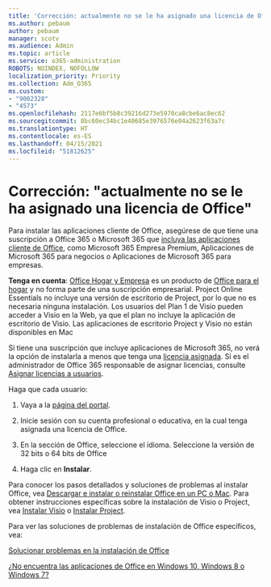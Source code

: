 ```yaml
---
title: 'Corrección: actualmente no se le ha asignado una licencia de Office'
ms.author: pebaum
author: pebaum
manager: scotv
ms.audience: Admin
ms.topic: article
ms.service: o365-administration
ROBOTS: NOINDEX, NOFOLLOW
localization_priority: Priority
ms.collection: Adm_O365
ms.custom:
- "9002328"
- "4573"
ms.openlocfilehash: 2117e6bf5b8c39216d273e5970ca8cbe6ac8ec62
ms.sourcegitcommit: 8bc60ec34bc1e40685e3976576e04a2623f63a7c
ms.translationtype: HT
ms.contentlocale: es-ES
ms.lasthandoff: 04/15/2021
ms.locfileid: "51812625"
---
```

# <a name="fix---you-currently-have-not-been-assigned-an-office-license"></a>Corrección: "actualmente no se le ha asignado una licencia de Office"

Para instalar las aplicaciones cliente de Office, asegúrese de que tiene una suscripción a Office 365 o Microsoft 365 que [incluya las aplicaciones cliente de Office](https://support.office.com/article/office-for-home-and-office-for-business-plans-28cbc8cf-1332-4f04-9123-9b660abb629e), como Microsoft 365 Empresa Premium, Aplicaciones de Microsoft 365 para negocios o Aplicaciones de Microsoft 365 para empresas.

**Tenga en cuenta**: [Office Hogar y Empresa](https://support.microsoft.com/office/office-for-home-and-office-for-business-plans-28cbc8cf-1332-4f04-9123-9b660abb629e) es un producto de [Office para el hogar](https://support.office.com/article/28cbc8cf-1332-4f04-9123-9b660abb629e?wt.mc_id=Alchemy_ClientDIA) y no forma parte de una suscripción empresarial. Project Online Essentials no incluye una versión de escritorio de Project, por lo que no es necesaria ninguna instalación. Los usuarios del Plan 1 de Visio pueden acceder a Visio en la Web, ya que el plan no incluye la aplicación de escritorio de Visio. Las aplicaciones de escritorio Project y Visio no están disponibles en Mac

Si tiene una suscripción que incluye aplicaciones de Microsoft 365, no verá la opción de instalarla a menos que tenga una [licencia asignada](https://support.office.com/article/what-office-365-business-product-or-license-do-i-have-f8ab5e25-bf3f-4a47-b264-174b1ee925fd?wt.mc_id=scl_installoffice_home). Si es el administrador de Office 365 responsable de asignar licencias, consulte [Asignar licencias a usuarios](https://support.office.com/article/assign-licenses-to-users-in-office-365-for-business-997596b5-4173-4627-b915-36abac6786dc?wt.mc_id=scl_installoffice_home).

Haga que cada usuario:

1. Vaya a la [página del portal](https://portal.office.com/OLS/MySoftware.aspx).

2. Inicie sesión con su cuenta profesional o educativa, en la cual tenga asignada una licencia de Office.

3. En la sección de Office, seleccione el idioma. Seleccione la versión de 32 bits o 64 bits de Office

4. Haga clic en **Instalar**.

Para conocer los pasos detallados y soluciones de problemas al instalar Office, vea [Descargar e instalar o reinstalar Office en un PC o Mac](https://support.office.com/article/4414eaaf-0478-48be-9c42-23adc4716658?wt.mc_id=Alchemy_ClientDIA). Para obtener instrucciones específicas sobre la instalación de Visio o Project, vea [Instalar Visio](https://support.office.com/article/f98f21e3-aa02-4827-9167-ddab5b025710) o [Instalar Project](https://support.office.com/article/7059249b-d9fe-4d61-ab96-5c5bf435f281).

Para ver las soluciones de problemas de instalación de Office específicos, vea:

[Solucionar problemas en la instalación de Office](https://support.office.com/article/35ff2def-e0b2-4dac-9784-4cf212c1f6c2#BKMK_ErrorMessages)

[¿No encuentra las aplicaciones de Office en Windows 10, Windows 8 o Windows 7?](https://support.office.com/article/can-t-find-office-applications-in-windows-10-windows-8-or-windows-7-907ce545-6ae8-459b-8d9d-de6764a635d6)
